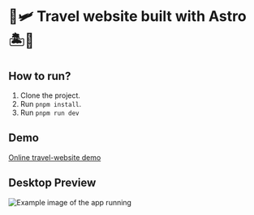 # 🚀🛩️ Travel website built with Astro 🏝️🚀

## How to run?

1. Clone the project.
2. Run `pnpm install`.
3. Run `pnpm run dev`

## Demo

<a href="https://travel-website-jeangel.vercel.app/" target="_blank">Online travel-website demo</a>

## Desktop Preview
![Example image of the app running](example.png "Travel website")
